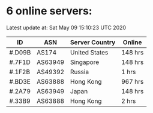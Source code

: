 # 6 online servers:

Latest update at: Sat May 09 15:10:23 UTC 2020

| ID | ASN | Server Country | Online |
| -- | --- | -------------- | ------ |
| #.D09B | AS174 | United States | 148 hrs |
| #.7F1D | AS63949 | Singapore | 148 hrs |
| #.1F2B | AS49392 | Russia | 1 hrs |
| #.BD3E | AS63888 | Hong Kong | 967 hrs |
| #.2A79 | AS63949 | Japan | 148 hrs |
| #.33B9 | AS63888 | Hong Kong | 2 hrs |

